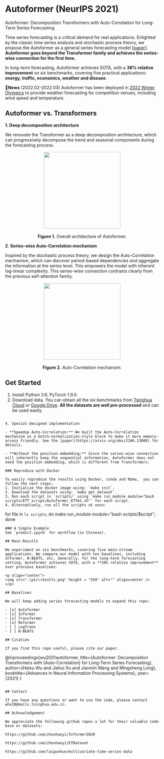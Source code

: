 # Autoformer (NeurIPS 2021)

Autoformer: Decomposition Transformers with Auto-Correlation for Long-Term Series Forecasting

Time series forecasting is a critical demand for real applications. Enlighted by the classic time series analysis and stochastic process theory, we propose the Autoformer as a general series forecasting model [[paper](https://arxiv.org/abs/2106.13008)]. **Autoformer goes beyond the Transformer family and achieves the series-wise connection for the first time.**

In long-term forecasting, Autoformer achieves SOTA, with a **38% relative improvement** on six benchmarks, covering five practical applications: **energy, traffic, economics, weather and disease**.

:triangular_flag_on_post:**News** (2022.02-2022.03) Autoformer has been deployed in [2022 Winter Olympics](https://en.wikipedia.org/wiki/2022_Winter_Olympics) to provide weather forecasting for competition venues, including wind speed and temperature.

## Autoformer vs. Transformers

**1. Deep decomposition architecture**

We renovate the Transformer as a deep decomposition architecture, which can progressively decompose the trend and seasonal components during the forecasting process.

<p align="center">
<img src=".\pic\Autoformer.png" height = "250" alt="" align=center />
<br><br>
<b>Figure 1.</b> Overall architecture of Autoformer.
</p>

**2. Series-wise Auto-Correlation mechanism**

Inspired by the stochastic process theory, we design the Auto-Correlation mechanism, which can discover period-based dependencies and aggregate the information at the series level. This empowers the model with inherent log-linear complexity. This series-wise connection contrasts clearly from the previous self-attention family.

<p align="center">
<img src=".\pic\Auto-Correlation.png" height = "250" alt="" align=center />
<br><br>
<b>Figure 2.</b> Auto-Correlation mechansim.
</p>

## Get Started

1. Install Python 3.6, PyTorch 1.9.0.
2. Download data. You can obtain all the six benchmarks from [Tsinghua Cloud](https://cloud.tsinghua.edu.cn/d/e1ccfff39ad541908bae/) or [Google Drive](https://drive.google.com/drive/folders/1ZOYpTUa82_jCcxIdTmyr0LXQfvaM9vIy?usp=sharing). **All the datasets are well pre-processed** and can be used easily.
```

4. Special-designed implementation

- **Speedup Auto-Correlation:** We built the Auto-Correlation mechanism as a batch-normalization-style block to make it more memory-access friendly. See the [paper](https://arxiv.org/abs/2106.13008) for details.

- **Without the position embedding:** Since the series-wise connection will inherently keep the sequential information, Autoformer does not need the position embedding, which is different from Transformers.

### Reproduce with Docker

To easily reproduce the results using Docker, conda and Make,  you can follow the next steps:
1. Initialize the docker image using: `make init`. 
2. Download the datasets using: `make get_dataset`.
3. Run each script in `scripts/` using `make run_module module="bash scripts/ETT_script/Autoformer_ETTm1.sh"` for each script.
4. Alternatively, run all the scripts at once:
```
for file in `ls scripts`; do make run_module module="bash scripts/$script"; done
```
### A Simple Example
See `predict.ipynb` for workflow (in Chinese).

## Main Results

We experiment on six benchmarks, covering five main-stream applications. We compare our model with ten baselines, including Informer, N-BEATS, etc. Generally, for the long-term forecasting setting, Autoformer achieves SOTA, with a **38% relative improvement** over previous baselines.

<p align="center">
<img src=".\pic\results.png" height = "550" alt="" align=center />
</p>

## Baselines

We will keep adding series forecasting models to expand this repo:

- [x] Autoformer
- [x] Informer
- [x] Transformer
- [x] Reformer
- [ ] LogTrans
- [ ] N-BEATS

## Citation

If you find this repo useful, please cite our paper. 

```
@inproceedings{wu2021autoformer,
  title={Autoformer: Decomposition Transformers with {Auto-Correlation} for Long-Term Series Forecasting},
  author={Haixu Wu and Jiehui Xu and Jianmin Wang and Mingsheng Long},
  booktitle={Advances in Neural Information Processing Systems},
  year={2021}
}
```

## Contact

If you have any questions or want to use the code, please contact whx20@mails.tsinghua.edu.cn.

## Acknowledgement

We appreciate the following github repos a lot for their valuable code base or datasets:

https://github.com/zhouhaoyi/Informer2020

https://github.com/zhouhaoyi/ETDataset

https://github.com/laiguokun/multivariate-time-series-data

